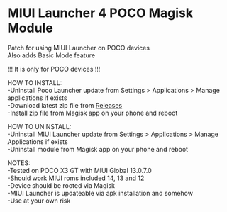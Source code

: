 # MIUI Launcher 4 POCO Magisk Module
Patch for using MIUI Launcher on POCO devices  
Also adds Basic Mode feature  
  
!!! It is only for POCO devices !!!  
  
HOW TO INSTALL:  
-Uninstall Poco Launcher update from Settings > Applications > Manage applications if exists  
-Download latest zip file from [Releases](https://github.com/symbuzzer/MIUI-Launcher-4-POCO-Magisk-Module/releases)  
-Install zip file from Magisk app on your phone and reboot  
  
HOW TO UNINSTALL:  
-Uninstall MIUI Launcher update from Settings > Applications > Manage Applications if exists  
-Uninstall module from Magisk app on your phone and reboot  
    
NOTES:   
-Tested on POCO X3 GT with MIUI Global 13.0.7.0  
-Should work MIUI roms included 14, 13 and 12  
-Device should be rooted via Magisk  
-MIUI Launcher is updateable via apk installation and somehow  
-Use at your own risk  
